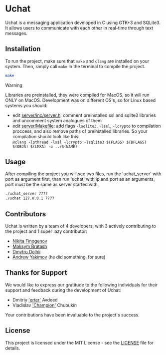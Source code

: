 # Uchat

Uchat is a messaging application developed in C using GTK+3 and SQLite3. It allows users to communicate with each other in real-time through text messages.

## Installation

To run the project, make sure that `make` and `clang` are installed on your system. Then, simply call `make` in the terminal to compile the project.
```bash
make
```

> [!WARNING] 
> Libraries are preinstalled, they were compiled for MacOS, so it will run ONLY on MacOS. Development was on different OS's, so for Linux based systems you should:
> - edit [server/inc/server.h](nikFinogenov/uchate/server/inc/server.h): comment preinstalled ssl and sqlite3 libraries and uncomment system analogues of them
> - edit [server/Makefile](nikFinogenov/uchate/server/Makefile): add flags `-lsqlite3`,  `-lssl`, `-lcrypto` to compilation proccess, and also remove paths of preinstalled libraries.
> So your compilation should look like this:\
> `@clang -lpthread -lssl -lcrypto -lsqlite3 $(FLAGS) $(DFLAGS) $(OBJS) $(LMXA) -o ../$(NAME)`

## Usage

After compiling the project you will see two files, run the 'uchat_server' with port as argument first, than run 'uchat' with ip and port as an arguments, port must be the same as server started with.

```bash
./uchat_server 7777
./uchat 127.0.0.1 7777
```

## Contributors

Uchat is written by a team of 4 developers, with 3 actively contributing to the project and 1 super lazy contributor:

- [Nikita Finogenov](https://github.com/nikFinogenov)
- [Maksym Bratash](https://github.com/kitska)
- [Dmytro Dolhii](https://github.com/DMYTRO-DOLHII)
- [Andrew Yakimov](https://github.com/WoCCeR) (he did something, for sure)

## Thanks for Support

We would like to express our gratitude to the following individuals for their support and feedback during the development of Uchat:

- Dmitriy ['erter'](https://steamcommunity.com/profiles/76561199014577745) Avdeed 
- Vladislav ['Champion'](https://steamcommunity.com/profiles/76561199022185683) Chubukin

Your contributions have been invaluable to the project's success.

## License

This project is licensed under the MIT License - see the [LICENSE](LICENSE) file for details.
